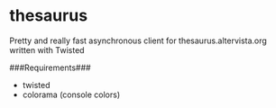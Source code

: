 thesaurus
=========

Pretty and really fast asynchronous client for thesaurus.altervista.org written with Twisted

###Requirements###
* twisted
* colorama (console colors)